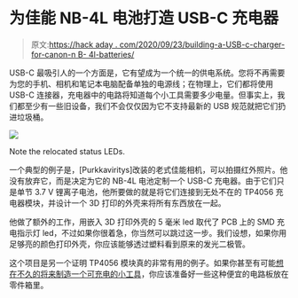 # 为佳能 NB-4L 电池打造 USB-C 充电器

> 原文:[https://hack aday . com/2020/09/23/building-a-USB-c-charger-for-canon-n B- 4l-batteries/](https://hackaday.com/2020/09/23/building-a-usb-c-charger-for-canon-nb-4l-batteries/)

USB-C 最吸引人的一个方面是，它有望成为一个统一的供电系统。您将不再需要为您的手机、相机和笔记本电脑配备单独的电源线；在物理上，它们都将使用 USB-C 连接器，充电器中的电路将知道每个小工具需要多少电量。但事实上，我们都至少有一些旧设备，我们不会仅仅因为它不支持最新的 USB 规范就把它们扔进垃圾桶。

[![](../Images/42a6c80bc63d13fae5003e1325b5f2c0.png)](https://hackaday.com/wp-content/uploads/2020/09/nb4lusbc_detail.jpg)

Note the relocated status LEDs.

一个典型的例子是，[Purkkaviritys]改装的老式佳能相机，可以拍摄红外照片。他没有放弃它，而是决定为它的 NB-4L 电池定制一个 USB-C 充电器。由于它们只是单节 3.7 V 锂离子电池，他所要做的就是将它们连接到无处不在的 TP4056 充电器模块，并设计一个 3D 打印的外壳来将所有东西放在一起。

他做了额外的工作，用嵌入 3D 打印外壳的 5 毫米 led 取代了 PCB 上的 SMD 充电指示灯 led，不过如果你很着急，你当然可以跳过这一步。我们设想，如果你用足够亮的颜色打印外壳，你应该能够透过塑料看到原来的发光二极管。

这个项目是另一个证明 TP4056 模块真的非常有用的例子。如果你甚至有可能[想在不久的将来制造一个可充电的小工具](https://hackaday.com/2018/09/03/arduino-powered-portable-function-generator/)，你应该准备好一些这种便宜的电路板放在零件箱里。